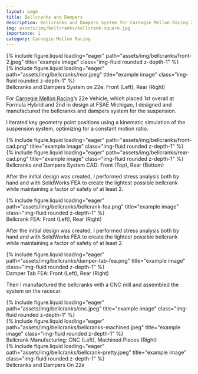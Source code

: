 ```yaml
---
layout: page
title: Bellcranks and Dampers
description: Bellcranks and Dampers System for Carnegie Mellon Racing 22e
img: assets/img/bellcranks/bellcrank-square.jpg
importance: 1
category: Carnegie Mellon Racing
---
```


<div class="row mt-3">
    <div class="col-sm mt-3 mt-md-0">
        {% include figure.liquid loading="eager" path="assets/img/bellcranks/front-2.jpeg" title="example image" class="img-fluid rounded z-depth-1" %}
    </div>
    <div class="col-sm mt-3 mt-md-0">
        {% include figure.liquid loading="eager" path="assets/img/bellcranks/rear.jpeg" title="example image" class="img-fluid rounded z-depth-1" %}
    </div>
</div>
<div class="caption">
    Bellcranks and Dampers System on 22e: Front (Left), Rear (Right)
</div>

For [Carnegie Mellon Racing](https://www.carnegiemellonracing.org/)’s 22e Vehicle, which placed 1st overall at Formula Hybrid and 2nd in design at FSAE Michigan, I designed and manufactured the bellcranks and dampers system for the suspension.

I iterated key geometry point positions using a kinematic simulation of the suspension system, optimizing for a constant motion ratio.

<div class="row justify-content-sm-center">
    <div class="col-sm-8 mt-3 mt-md-0">
        {% include figure.liquid loading="eager" path="assets/img/bellcranks/front-cad.png" title="example image" class="img-fluid rounded z-depth-1" %}
    </div>
    <div class="col-sm-8 mt-3 mt-md-0">
        {% include figure.liquid loading="eager" path="assets/img/bellcranks/rear-cad.png" title="example image" class="img-fluid rounded z-depth-1" %}
    </div>
</div>
<div class="caption">
    Bellcranks and Dampers System CAD: Front (Top), Rear (Bottom)
</div>

After the initial design was created, I performed stress analysis both by hand and with SolidWorks FEA to create the lightest possible bellcrank while maintaining a factor of safety of at least 2.
<div class="row justify-content-sm-center">
    <div class="col-sm mt-3 mt-md-0">
        {% include figure.liquid loading="eager" path="assets/img/bellcranks/bellcrank-fea.png" title="example image" class="img-fluid rounded z-depth-1" %}
    </div>
</div>
<div class="caption">
    Bellcrank FEA: Front (Left), Rear (Right)
</div>

After the initial design was created, I performed stress analysis both by hand and with SolidWorks FEA to create the lightest possible bellcrank while maintaining a factor of safety of at least 2.
<div class="row justify-content-sm-center">
    <div class="col-sm mt-3 mt-md-0">
        {% include figure.liquid loading="eager" path="assets/img/bellcranks/damper-tab-fea.png" title="example image" class="img-fluid rounded z-depth-1" %}
    </div>
</div>
<div class="caption">
    Damper Tab FEA: Front (Left), Rear (Right)
</div>

Then I manufactured the bellcranks with a CNC mill and assembled the system on the racecar.

<div class="row justify-content-sm-center">
    <div class="col-sm-5 mt-3 mt-md-0">
        {% include figure.liquid loading="eager" path="assets/img/bellcranks/cnc.jpeg" title="example image" class="img-fluid rounded z-depth-1" %}
    </div>
    <div class="col-sm-6 mt-3 mt-md-0">
        {% include figure.liquid loading="eager" path="assets/img/bellcranks/bellcranks-machined.jpeg" title="example image" class="img-fluid rounded z-depth-1" %}
    </div>
</div>
<div class="caption">
    Bellcrank Manufacturing: CNC (Left), Machined Pieces (Right)
</div>

<div class="row justify-content-sm-center">
    <div class="col-sm-5 mt-3 mt-md-0">
        {% include figure.liquid loading="eager" path="assets/img/bellcranks/bellcrank-pretty.jpeg" title="example image" class="img-fluid rounded z-depth-1" %}
    </div>
</div>
<div class="caption">
    Bellcranks and Dampers On 22e
</div>